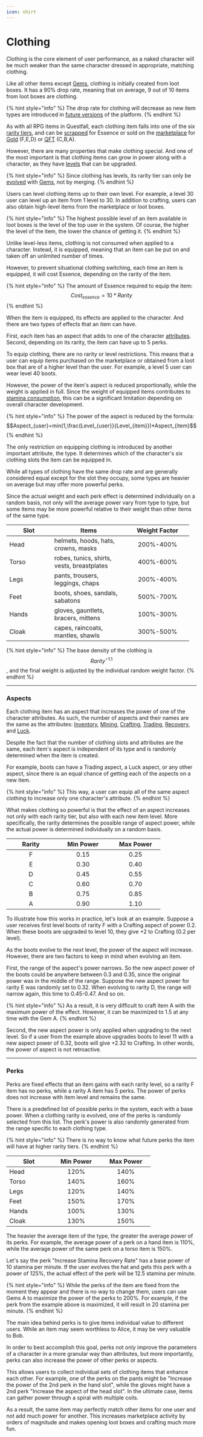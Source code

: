 ```yaml
---
icon: shirt
---
```


# Clothing

Clothing is the core element of user performance, as a naked character will be much weaker than the same character dressed in appropriate, matching clothing.

Like all other items except [Gems](gems.md), clothing is initially created from loot boxes. It has a 90% drop rate, meaning that on average, 9 out of 10 items from loot boxes are clothing.

{% hint style="info" %}
The drop rate for clothing will decrease as new item types are introduced in [future versions](../../../roadmap/future-versions.md) of the platform.
{% endhint %}

As with all RPG items in Questfall, each clothing item falls into one of the six [rarity tiers](./#item-rarity), and can be [scrapped](../attributes/crafting.md#scrapping) for Essence or sold on the [marketplace](../../../infrastructure/marketplace.md) for [Gold](../../../assets/gold.md) (F,E,D) or [QFT](../../../assets/qft.md) (C,B,A).

However, there are many properties that make clothing special. And one of the most important is that clothing items can grow in power along with a character, as they have [levels](./#item-level) that can be upgraded.

{% hint style="info" %}
Since clothing has levels, its rarity tier can only be [evolved](../attributes/crafting.md#evolving) with [Gems](gems.md), not by merging.
{% endhint %}

Users can level clothing items up to their own level. For example, a level 30 user can level up an item from 1 level to 30. In addition to crafting, users can also obtain high-level items from the marketplace or loot boxes.&#x20;

{% hint style="info" %}
The highest possible level of an item available in loot boxes is the level of the top user in the system. Of course, the higher the level of the item, the lower the chance of getting it.
{% endhint %}

Unlike level-less items, clothing is not consumed when applied to a character. Instead, it is equipped, meaning that an item can be put on and taken off an unlimited number of times.

However, to prevent situational clothing switching, each time an item is equipped, it will cost Essence, depending on the rarity of the item.

{% hint style="info" %}
The amount of Essence required to equip the item: \
$$Cost_{essence}=10*Rarity$$
{% endhint %}

When the item is equipped, its effects are applied to the character. And there are two types of effects that an item can have.

First, each item has an aspect that adds to one of the character [attributes](../attributes/). Second, depending on its rarity, the item can have up to 5 perks.&#x20;

To equip clothing, there are no rarity or level restrictions. This means that a user can equip items purchased on the marketplace or obtained from a loot box that are of a higher level than the user. For example, a level 5 user can wear level 40 boots.&#x20;

However, the power of the item's aspect is reduced proportionally, while the weight is applied in full. Since the weight of equipped items contributes to [stamina consumption](../attributes/mining.md#stamina-reserve), this can be a significant limitation depending on overall character development.

{% hint style="info" %}
The power of the aspect is reduced by the formula: \
$$Aspect_{user}=min(1,\frac{Level_{user}}{Level_{item}})*Aspect_{item}$$
{% endhint %}

The only restriction on equipping clothing is introduced by another important attribute, the type. It determines which of the character's six clothing slots the item can be equipped in.

While all types of clothing have the same drop rate and are generally considered equal except for the slot they occupy, some types are heavier on average but may offer more powerful perks.&#x20;

Since the actual weight and each perk effect is determined individually on a random basis, not only will the average power vary from type to type, but some items may be more powerful relative to their weight than other items of the same type.

<table><thead><tr><th width="103">Slot</th><th width="182">Items</th><th width="151" align="center">Weight Factor</th></tr></thead><tbody><tr><td>Head</td><td>helmets, hoods, hats, crowns, masks</td><td align="center">200%-400%</td></tr><tr><td>Torso</td><td>robes, tunics, shirts, vests, breastplates</td><td align="center">400%-600%</td></tr><tr><td>Legs</td><td>pants, trousers, leggings, chaps</td><td align="center">200%-400%</td></tr><tr><td>Feet</td><td>boots, shoes, sandals, sabatons</td><td align="center">500%-700%</td></tr><tr><td>Hands</td><td>gloves, gauntlets, bracers, mittens</td><td align="center">100%-300%</td></tr><tr><td>Cloak</td><td>capes, raincoats, mantles, shawls</td><td align="center">300%-500%</td></tr></tbody></table>

{% hint style="info" %}
The base density of the clothing is $$Rarity^{-1.1}$$, and the final weight is adjusted by the individual random weight factor.
{% endhint %}

***

### Aspects

Each clothing item has an aspect that increases the power of one of the character attributes. As such, the number of aspects and their names are the same as the attributes: [Inventory](../attributes/inventory.md), [Mining](../attributes/mining.md), [Crafting](../attributes/crafting.md), [Trading](../attributes/trading.md), [Recovery](../attributes/recovery.md), and [Luck](../attributes/luck.md).

Despite the fact that the number of clothing slots and attributes are the same, each item's aspect is independent of its type and is randomly determined when the item is created.&#x20;

For example, boots can have a Trading aspect, a Luck aspect, or any other aspect, since there is an equal chance of getting each of the aspects on a new item.

{% hint style="info" %}
This way, a user can equip all of the same aspect clothing to increase only one character's attribute.
{% endhint %}

What makes clothing so powerful is that the effect of an aspect increases not only with each rarity tier, but also with each new item level. More specifically, the rarity determines the possible range of aspect power, while the actual power is determined individually on a random basis.

<table><thead><tr><th width="114" align="center">Rarity</th><th width="130" align="center">Min Power</th><th width="116" align="center">Max Power</th></tr></thead><tbody><tr><td align="center">F</td><td align="center">0.15</td><td align="center">0.25</td></tr><tr><td align="center">E</td><td align="center">0.30</td><td align="center">0.40</td></tr><tr><td align="center">D</td><td align="center">0.45</td><td align="center">0.55</td></tr><tr><td align="center">C</td><td align="center">0.60</td><td align="center">0.70</td></tr><tr><td align="center">B</td><td align="center">0.75</td><td align="center">0.85</td></tr><tr><td align="center">A</td><td align="center">0.90</td><td align="center">1.10</td></tr></tbody></table>

To illustrate how this works in practice, let's look at an example. Suppose a user receives first level boots of rarity F with a Crafting aspect of power 0.2. When these boots are upgraded to level 10, they give +2 to Crafting (0.2 per level).

As the boots evolve to the next level, the power of the aspect will increase. However, there are two factors to keep in mind when evolving an item.

First, the range of the aspect's power narrows. So the new aspect power of the boots could be anywhere between 0.3 and 0.35, since the original power was in the middle of the range. Suppose the new aspect power for rarity E was randomly set to 0.32. When evolving to rarity D, the range will narrow again, this time to 0.45-0.47. And so on.

{% hint style="info" %}
As a result, it is very difficult to craft item A with the maximum power of the effect. However, it can be maximized to 1.5 at any time with the Gem A.
{% endhint %}

Second, the new aspect power is only applied when upgrading to the next level. So if a user from the example above upgrades boots to level 11 with a new aspect power of 0.32, boots will give +2.32 to Crafting. In other words, the power of aspect is not retroactive.

***

### Perks

Perks are fixed effects that an item gains with each rarity level, so a rarity F item has no perks, while a rarity A item has 5 perks. The power of perks does not increase with item level and remains the same.

There is a predefined list of possible perks in the system, each with a base power. When a clothing rarity is evolved, one of the perks is randomly selected from this list. The perk's power is also randomly generated from the range specific to each clothing type.

{% hint style="info" %}
There is no way to know what future perks the item will have at higher rarity tiers.
{% endhint %}

<table><thead><tr><th width="103">Slot</th><th width="116" align="center">Min Power</th><th width="115" align="center">Max Power</th></tr></thead><tbody><tr><td>Head</td><td align="center">120%</td><td align="center">140%</td></tr><tr><td>Torso</td><td align="center">140%</td><td align="center">160%</td></tr><tr><td>Legs</td><td align="center">120%</td><td align="center">140%</td></tr><tr><td>Feet</td><td align="center">150%</td><td align="center">170%</td></tr><tr><td>Hands</td><td align="center">100%</td><td align="center">130%</td></tr><tr><td>Cloak</td><td align="center">130%</td><td align="center">150%</td></tr></tbody></table>

The heavier the average item of the type, the greater the average power of its perks. For example, the average power of a perk on a hand item is 110%, while the average power of the same perk on a torso item is 150%.

Let's say the perk "Increase Stamina Recovery Rate" has a base power of 10 stamina per minute. If the user evolves the hat and gets this perk with a power of 125%, the actual effect of the perk will be 12.5 stamina per minute.

{% hint style="info" %}
While the perks of the item are fixed from the moment they appear and there is no way to change them, users can use Gems A to maximize the power of the perks to 200%. For example, if the perk from the example above is maximized, it will result in 20 stamina per minute.
{% endhint %}

The main idea behind perks is to give items individual value to different users. While an item may seem worthless to Alice, it may be very valuable to Bob.&#x20;

In order to best accomplish this goal, perks not only improve the parameters of a character in a more granular way than attributes, but more importantly, perks can also increase the power of other perks or aspects.

This allows users to collect individual sets of clothing items that enhance each other. For example, one of the perks on the pants might be "Increase the power of the 2nd perk in the hand slot", while the gloves might have a 2nd perk "Increase the aspect of the head slot". In the ultimate case, items can gather power through a spiral with multiple coils.

As a result, the same item may perfectly match other items for one user and not add much power for another. This increases marketplace activity by orders of magnitude and makes opening loot boxes and crafting much more fun.
